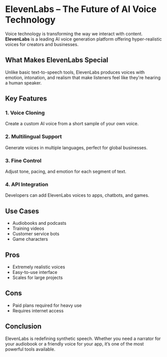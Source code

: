 # ElevenLabs – The Future of AI Voice Technology

Voice technology is transforming the way we interact with content. **ElevenLabs** is a leading AI voice generation platform offering hyper-realistic voices for creators and businesses.

## What Makes ElevenLabs Special
Unlike basic text-to-speech tools, ElevenLabs produces voices with emotion, intonation, and realism that make listeners feel like they're hearing a human speaker.

## Key Features

### 1. Voice Cloning
Create a custom AI voice from a short sample of your own voice.

### 2. Multilingual Support
Generate voices in multiple languages, perfect for global businesses.

### 3. Fine Control
Adjust tone, pacing, and emotion for each segment of text.

### 4. API Integration
Developers can add ElevenLabs voices to apps, chatbots, and games.

## Use Cases
- Audiobooks and podcasts
- Training videos
- Customer service bots
- Game characters

## Pros
- Extremely realistic voices
- Easy-to-use interface
- Scales for large projects

## Cons
- Paid plans required for heavy use
- Requires internet access

## Conclusion
ElevenLabs is redefining synthetic speech. Whether you need a narrator for your audiobook or a friendly voice for your app, it’s one of the most powerful tools available.
